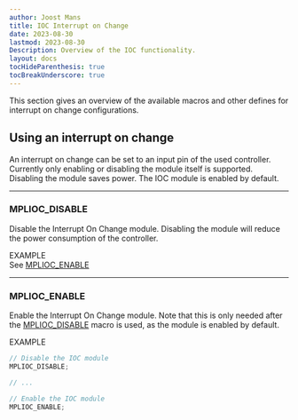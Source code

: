 ```yaml
---
author: Joost Mans
title: IOC Interrupt on Change
date: 2023-08-30
lastmod: 2023-08-30
Description: Overview of the IOC functionality.
layout: docs
tocHideParenthesis: true
tocBreakUnderscore: true
--- 
```

<!-- cSpell:ignore Joost lastmod mplioc -->

This section gives an overview of the available macros and other defines for interrupt on change configurations.

## Using an interrupt on change

An interrupt on change can be set to an input pin of the used controller. Currently only enabling or disabling the module itself is supported. Disabling the module saves power. The IOC module is enabled by default.

---------------------------------------

### MPLIOC_DISABLE

Disable the Interrupt On Change module. Disabling the module will reduce the power consumption of the controller.

EXAMPLE  
See [MPLIOC_ENABLE](#mplioc_enable)

---------------------------------------

### MPLIOC_ENABLE

Enable the Interrupt On Change module. Note that this is only needed after the [MPLIOC_DISABLE](#mplioc_disable) macro is used, as the module is enabled by default.

EXAMPLE  

```c
// Disable the IOC module
MPLIOC_DISABLE;

// ...

// Enable the IOC module
MPLIOC_ENABLE;
```
